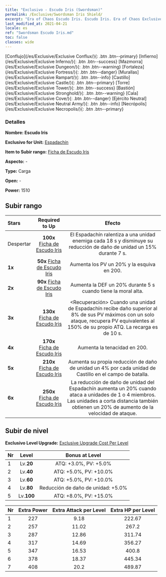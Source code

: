 ```yaml
---
title: "Exclusivo - Escudo Iris (Swordsman)"
permalink: /Exclusive/Swordsman Iris Shield/
excerpt: "Era of Chaos Escudo Iris. Escudo Iris. Era of Chaos Exclusivo Escudo Iris. Espadachín Exclusivo."
last_modified_at: 2021-04-21
locale: es
ref: "Swordsman Escudo Iris.md"
toc: false
classes: wide
---
```

 [Conflujo](/es/Exclusive/Exclusive Conflux/){: .btn .btn--primary} [Infierno](/es/Exclusive/Exclusive Inferno/){: .btn .btn--success} [Mazmorra](/es/Exclusive/Exclusive Dungeon/){: .btn .btn--warning} [Fortaleza](/es/Exclusive/Exclusive Fortress/){: .btn .btn--danger} [Murallas](/es/Exclusive/Exclusive Rampart/){: .btn .btn--info} [Castillo](/es/Exclusive/Exclusive Castle/){: .btn .btn--primary} [Torre](/es/Exclusive/Exclusive Tower/){: .btn .btn--success} [Bastión](/es/Exclusive/Exclusive Stronghold/){: .btn .btn--warning} [Cala](/es/Exclusive/Exclusive Cove/){: .btn .btn--danger} [Ejército Neutral](/es/Exclusive/Exclusive Neutral Army/){: .btn .btn--info} [Necrópolis](/es/Exclusive/Exclusive Necropolis/){: .btn .btn--primary} 

### Detalles
 **Nombre: Escudo Iris** 

 **Exclusivo for Unit:** [Espadachín](/es/units/Swordsman/) 

 **Item to Subir rango:** [Ficha de Escudo Iris](/es/Items/con_913/)

 **Aspecto:** -

 **Type:** Carga

 **Open:** -

 **Power:** 1510

## Subir rango

  |     Stars    |  Required to Up | Efecto |
  |:-------------|:---------------:|:---------------:|
  |  Despertar  | **100x** [Ficha de Escudo Iris](/es/Items/con_913/) | <Rompeescudos> El Espadachín ralentiza a una unidad enemiga cada 18 s y disminuye su reducción de daño de unidad un 15% durante 7 s. |
  | **1x** <i class="fas fa-star"/> | **50x** [Ficha de Escudo Iris](/es/Items/con_913/) | Aumenta los PV un 20% y la esquiva en 200. |
  | **2x** <i class="fas fa-star"/> | **90x** [Ficha de Escudo Iris](/es/Items/con_913/) | Aumenta la DEF un 20% durante 5 s cuando tiene la moral alta. |
  | **3x** <i class="fas fa-star"/> | **130x** [Ficha de Escudo Iris](/es/Items/con_913/) | <Recuperación> Cuando una unidad de Espadachín recibe daño superior al 8% de sus PV máximos con un solo ataque, recupera PV equivalentes al 150% de su propio ATQ. La recarga es de 10 s. |
  | **4x** <i class="fas fa-star"/> | **170x** [Ficha de Escudo Iris](/es/Items/con_913/) | Aumenta la tenacidad en 200. |
  | **5x** <i class="fas fa-star"/> | **210x** [Ficha de Escudo Iris](/es/Items/con_913/) | Aumenta su propia reducción de daño de unidad un 4% por cada unidad de Castillo en el campo de batalla. |
  | **6x** <i class="fas fa-star"/> | **250x** [Ficha de Escudo Iris](/es/Items/con_913/) | <Matanza de Dragones> La reducción de daño de unidad del Espadachín aumenta un 20% cuando ataca a unidades de 1 o 4 miembros. Las unidades a corta distancia también obtienen un 20% de aumento de la velocidad de ataque. |


## Subir de nivel
 **Exclusivo Level Upgrade:** [Exclusive Upgrade Cost Per Level](/Exclusive/ExclusiveUpgradeCostPerLevel/)

  |  Nr  |   Level  | Bonus at Level |
  |:-----|:--------:|:--------------:|
  | 1 | Lv.**20** | ATQ: +3.0%, PV: +5.0% |
  | 2 | Lv.**40** | ATQ: +5.0%, PV: +10.0% |
  | 3 | Lv.**60** | ATQ: +5.0%, PV: +10.0% |
  | 4 | Lv.**80** | Reducción de daño de unidad: +5.0% |
  | 5 | Lv.**100** | ATQ: +8.0%, PV: +15.0% |


  |  Nr  |  Extra Power | Extra Attack per Level | Extra HP per Level |
  |:-----|:--------:|:--------:|:--------:|
  | 1 | 227 | 9.18 | 222.67 |
  | 2 | 257 | 11.02 | 267.2 |
  | 3 | 287 | 12.86 | 311.74 |
  | 4 | 317 | 14.69 | 356.27 |
  | 5 | 347 | 16.53 | 400.8 |
  | 6 | 378 | 18.37 | 445.34 |
  | 7 | 408 | 20.2 | 489.87 |



